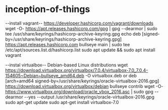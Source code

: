 # inception-of-things

--install vagrant--
https://developer.hashicorp.com/vagrant/downloads
wget -O- https://apt.releases.hashicorp.com/gpg | gpg --dearmor | sudo tee /usr/share/keyrings/hashicorp-archive-keyring.gpg
echo deb [signed-by=/usr/share/keyrings/hashicorp-archive-keyring.gpg] https://apt.releases.hashicorp.com bullseye main | sudo tee /etc/apt/sources.list.d/hashicorp.list
sudo apt update && sudo apt install vagrant

--instal virtualbox--
Debian-based Linux distributions
wget https://download.virtualbox.org/virtualbox/7.0.4/virtualbox-7.0_7.0.4-154605~Debian~bullseye_amd64.deb -O virtualbox.deb
or
deb [arch=amd64 signed-by=/usr/share/keyrings/oracle-virtualbox-2016.gpg] https://download.virtualbox.org/virtualbox/debian bullseye contrib
wget -O- https://www.virtualbox.org/download/oracle_vbox_2016.asc | sudo gpg --dearmor --yes --output /usr/share/keyrings/oracle-virtualbox-2016.gpg
sudo apt-get update
sudo apt-get install virtualbox-7.0

